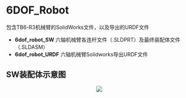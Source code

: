 # 6DOF_Robot
包含TB6-R3机械臂的SolidWorks文件，以及导出的URDF文件
- **6dof_robot_SW**      六轴机械臂各连杆文件（.SLDPRT）及最终装配体文件（.SLDASM）
- **6dof_robot_URDF**    六轴机械臂Solidworks导出URDF文件

## SW装配体示意图
<div align="center">
  <img src="[https://github.com/******/dbscan_clustering_algorithm/blob/master/data/DBSCAN.png](https://github.com/liuxiaoyan142/6DOF_Robot/blob/main/SW%E8%A3%85%E9%85%8D%E4%BD%93%E7%A4%BA%E6%84%8F%E5%9B%BE.jpg)">
</div>


